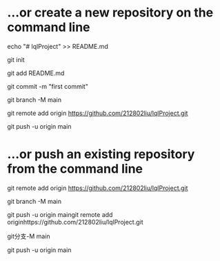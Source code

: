 # …or create a new repository on the command line

echo "# lqlProject" >> README.md

git init

git add README.md

git commit -m "first commit"

git branch -M main

git remote add origin https://github.com/212802liu/lqlProject.git

git push -u origin main



# …or push an existing repository from the command line

git remote add origin https://github.com/212802liu/lqlProject.git

git branch -M main

git push -u origin maingit remote add originhttps://github.com/212802liu/lqlProject.git

git分支-M main

git push -u origin main
